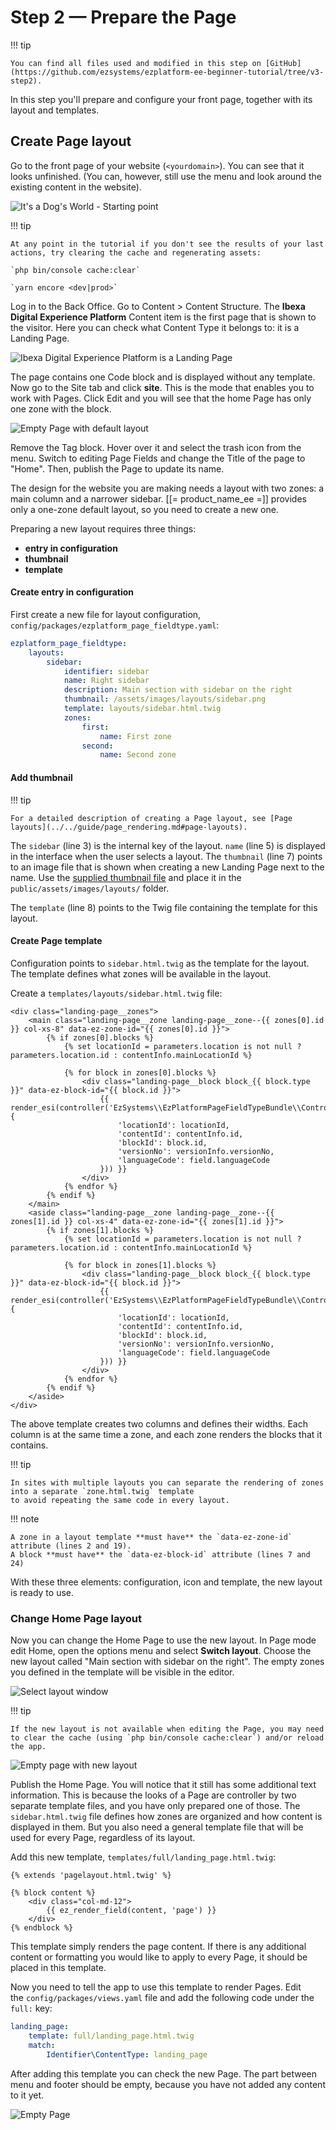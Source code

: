 # Step 2 — Prepare the Page

!!! tip

    You can find all files used and modified in this step on [GitHub](https://github.com/ezsystems/ezplatform-ee-beginner-tutorial/tree/v3-step2).

In this step you'll prepare and configure your front page, together with its layout and templates.

## Create Page layout

Go to the front page of your website (`<yourdomain>`). You can see that it looks unfinished. (You can, however, still use the menu and look around the existing content in the website).

![It's a Dog's World - Starting point](img/enterprise_tut_starting_point.png "It's a Dog's World - Starting point")

!!! tip

    At any point in the tutorial if you don't see the results of your last actions, try clearing the cache and regenerating assets:

    `php bin/console cache:clear`

    `yarn encore <dev|prod>`

Log in to the Back Office. Go to Content &gt; Content Structure.
The **Ibexa Digital Experience Platform** Content item is the first page that is shown to the visitor.
Here you can check what Content Type it belongs to: it is a Landing Page.

![Ibexa Digital Experience Platform is a Landing Page](img/enterprise_tut_home_is_an_lp.png)

The page contains one Code block and is displayed without any template.
Now go to the Site tab and click **site**. This is the mode that enables you to work with Pages. Click Edit and you will see that the home Page has only one zone with the block.

![Empty Page with default layout](img/enterprise_tut_empty_single_block.png)

Remove the Tag block. Hover over it and select the trash icon from the menu.
Switch to editing Page Fields and change the Title of the page to "Home".
Then, publish the Page to update its name.

The design for the website you are making needs a layout with two zones: a main column and a narrower sidebar.
[[= product_name_ee =]] provides only a one-zone default layout, so you need to create a new one.

Preparing a new layout requires three things:

- **entry in configuration**
- **thumbnail** 
- **template** 

#### Create entry in configuration

First create a new file for layout configuration, `config/packages/ezplatform_page_fieldtype.yaml`:

``` yaml hl_lines="3 5 7 8"
ezplatform_page_fieldtype:
    layouts:
        sidebar:
            identifier: sidebar
            name: Right sidebar
            description: Main section with sidebar on the right
            thumbnail: /assets/images/layouts/sidebar.png
            template: layouts/sidebar.html.twig
            zones:
                first:
                    name: First zone
                second:
                    name: Second zone
```

#### Add thumbnail

!!! tip

    For a detailed description of creating a Page layout, see [Page layouts](../../guide/page_rendering.md#page-layouts).

The `sidebar` (line 3) is the internal key of the layout. `name` (line 5) is displayed in the interface when the user selects a layout.
The `thumbnail` (line 7) points to an image file that is shown when creating a new Landing Page next to the name.
Use the [supplied thumbnail file](https://github.com/ezsystems/ezplatform-ee-beginner-tutorial/blob/v3-step2/public/assets/images/layouts/sidebar.png) and place it in the `public/assets/images/layouts/` folder.

The `template` (line 8) points to the Twig file containing the template for this layout.

#### Create Page template

Configuration points to `sidebar.html.twig` as the template for the layout.
The template defines what zones will be available in the layout.

Create a `templates/layouts/sidebar.html.twig` file:

``` html+twig hl_lines="2 7 19 24"
<div class="landing-page__zones">
    <main class="landing-page__zone landing-page__zone--{{ zones[0].id }} col-xs-8" data-ez-zone-id="{{ zones[0].id }}">
        {% if zones[0].blocks %}
            {% set locationId = parameters.location is not null ? parameters.location.id : contentInfo.mainLocationId %}

            {% for block in zones[0].blocks %}
                <div class="landing-page__block block_{{ block.type }}" data-ez-block-id="{{ block.id }}">
                    {{ render_esi(controller('EzSystems\\EzPlatformPageFieldTypeBundle\\Controller\\BlockController::renderAction', {
                        'locationId': locationId,
                        'contentId': contentInfo.id,
                        'blockId': block.id,
                        'versionNo': versionInfo.versionNo,
                        'languageCode': field.languageCode
                    })) }}
                </div>
            {% endfor %}
        {% endif %}
    </main>
    <aside class="landing-page__zone landing-page__zone--{{ zones[1].id }} col-xs-4" data-ez-zone-id="{{ zones[1].id }}">
        {% if zones[1].blocks %}
            {% set locationId = parameters.location is not null ? parameters.location.id : contentInfo.mainLocationId %}

            {% for block in zones[1].blocks %}
                <div class="landing-page__block block_{{ block.type }}" data-ez-block-id="{{ block.id }}">
                    {{ render_esi(controller('EzSystems\\EzPlatformPageFieldTypeBundle\\Controller\\BlockController::renderAction', {
                        'locationId': locationId,
                        'contentId': contentInfo.id,
                        'blockId': block.id,
                        'versionNo': versionInfo.versionNo,
                        'languageCode': field.languageCode
                    })) }}
                </div>
            {% endfor %}
        {% endif %}
    </aside>
</div>
```

The above template creates two columns and defines their widths. Each column is at the same time a zone, and each zone renders the blocks that it contains.

!!! tip

    In sites with multiple layouts you can separate the rendering of zones into a separate `zone.html.twig` template
    to avoid repeating the same code in every layout.

!!! note

    A zone in a layout template **must have** the `data-ez-zone-id` attribute (lines 2 and 19).
    A block **must have** the `data-ez-block-id` attribute (lines 7 and 24)

With these three elements: configuration, icon and template, the new layout is ready to use.

### Change Home Page layout

Now you can change the Home Page to use the new layout. In Page mode edit Home, open the options menu and select **Switch layout**.
Choose the new layout called "Main section with sidebar on the right".
The empty zones you defined in the template will be visible in the editor.

![Select layout window](img/enterprise_tut_select_layout.png)

!!! tip

    If the new layout is not available when editing the Page, you may need to clear the cache (using `php bin/console cache:clear`) and/or reload the app.

![Empty page with new layout](img/enterprise_tut_new_layout.png)

Publish the Home Page. You will notice that it still has some additional text information.
This is because the looks of a Page are controller by two separate template files, and you have only prepared one of those.
The `sidebar.html.twig` file defines how zones are organized and how content is displayed in them.
But you also need a general template file that will be used for every Page, regardless of its layout.

Add this new template, `templates/full/landing_page.html.twig`:

``` html+twig
{% extends 'pagelayout.html.twig' %}

{% block content %}
    <div class="col-md-12">
        {{ ez_render_field(content, 'page') }}
    </div>
{% endblock %}
```

This template simply renders the page content. If there is any additional content or formatting you would like to apply to every Page, it should be placed in this template.

Now you need to tell the app to use this template to render Pages.
Edit the `config/packages/views.yaml` file and add the following code under the `full:` key:

``` yaml
landing_page:
    template: full/landing_page.html.twig
    match:
        Identifier\ContentType: landing_page
```

After adding this template you can check the new Page.
The part between menu and footer should be empty, because you have not added any content to it yet.

![Empty Page](img/enterprise_tut_empty_page.png)
